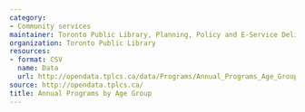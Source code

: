 ```yaml
---
category:
- Community services
maintainer: Toronto Public Library, Planning, Policy and E-Service Delivery
organization: Toronto Public Library
resources:
- format: CSV
  name: Data
  url: http://opendata.tplcs.ca/data/Programs/Annual_Programs_Age_Group.csv
source: http://opendata.tplcs.ca/
title: Annual Programs by Age Group
---
```

